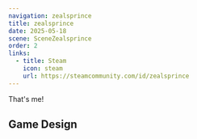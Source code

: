 ```yaml
---
navigation: zealsprince
title: zealsprince
date: 2025-05-18
scene: SceneZealsprince
order: 2
links:
  - title: Steam
    icon: steam
    url: https://steamcommunity.com/id/zealsprince
---
```


That's me!

## Game Design
